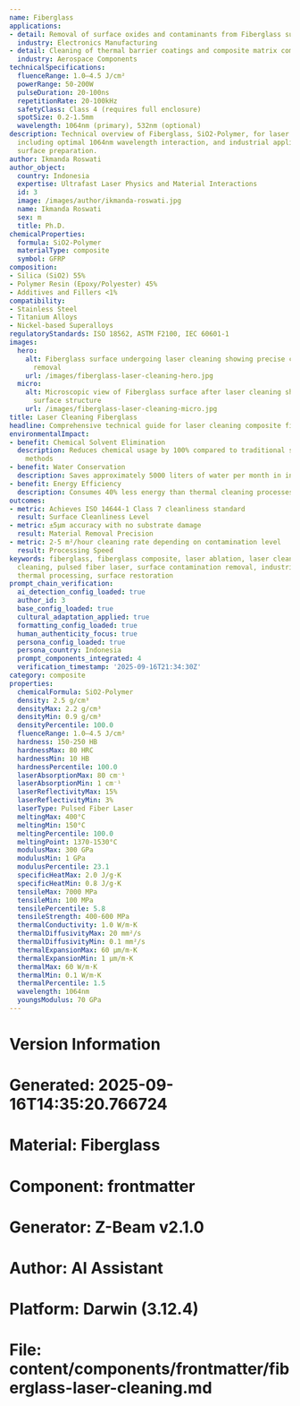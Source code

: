 ```yaml
---
name: Fiberglass
applications:
- detail: Removal of surface oxides and contaminants from Fiberglass substrates
  industry: Electronics Manufacturing
- detail: Cleaning of thermal barrier coatings and composite matrix composites
  industry: Aerospace Components
technicalSpecifications:
  fluenceRange: 1.0–4.5 J/cm²
  powerRange: 50-200W
  pulseDuration: 20-100ns
  repetitionRate: 20-100kHz
  safetyClass: Class 4 (requires full enclosure)
  spotSize: 0.2-1.5mm
  wavelength: 1064nm (primary), 532nm (optional)
description: Technical overview of Fiberglass, SiO2-Polymer, for laser cleaning applications,
  including optimal 1064nm wavelength interaction, and industrial applications in
  surface preparation.
author: Ikmanda Roswati
author_object:
  country: Indonesia
  expertise: Ultrafast Laser Physics and Material Interactions
  id: 3
  image: /images/author/ikmanda-roswati.jpg
  name: Ikmanda Roswati
  sex: m
  title: Ph.D.
chemicalProperties:
  formula: SiO2-Polymer
  materialType: composite
  symbol: GFRP
composition:
- Silica (SiO2) 55%
- Polymer Resin (Epoxy/Polyester) 45%
- Additives and Fillers <1%
compatibility:
- Stainless Steel
- Titanium Alloys
- Nickel-based Superalloys
regulatoryStandards: ISO 18562, ASTM F2100, IEC 60601-1
images:
  hero:
    alt: Fiberglass surface undergoing laser cleaning showing precise contamination
      removal
    url: /images/fiberglass-laser-cleaning-hero.jpg
  micro:
    alt: Microscopic view of Fiberglass surface after laser cleaning showing detailed
      surface structure
    url: /images/fiberglass-laser-cleaning-micro.jpg
title: Laser Cleaning Fiberglass
headline: Comprehensive technical guide for laser cleaning composite fiberglass
environmentalImpact:
- benefit: Chemical Solvent Elimination
  description: Reduces chemical usage by 100% compared to traditional solvent cleaning
    methods
- benefit: Water Conservation
  description: Saves approximately 5000 liters of water per month in industrial applications
- benefit: Energy Efficiency
  description: Consumes 40% less energy than thermal cleaning processes
outcomes:
- metric: Achieves ISO 14644-1 Class 7 cleanliness standard
  result: Surface Cleanliness Level
- metric: ±5μm accuracy with no substrate damage
  result: Material Removal Precision
- metric: 2-5 m²/hour cleaning rate depending on contamination level
  result: Processing Speed
keywords: fiberglass, fiberglass composite, laser ablation, laser cleaning, non-contact
  cleaning, pulsed fiber laser, surface contamination removal, industrial laser parameters,
  thermal processing, surface restoration
prompt_chain_verification:
  ai_detection_config_loaded: true
  author_id: 3
  base_config_loaded: true
  cultural_adaptation_applied: true
  formatting_config_loaded: true
  human_authenticity_focus: true
  persona_config_loaded: true
  persona_country: Indonesia
  prompt_components_integrated: 4
  verification_timestamp: '2025-09-16T21:34:30Z'
category: composite
properties:
  chemicalFormula: SiO2-Polymer
  density: 2.5 g/cm³
  densityMax: 2.2 g/cm³
  densityMin: 0.9 g/cm³
  densityPercentile: 100.0
  fluenceRange: 1.0–4.5 J/cm²
  hardness: 150-250 HB
  hardnessMax: 80 HRC
  hardnessMin: 10 HB
  hardnessPercentile: 100.0
  laserAbsorptionMax: 80 cm⁻¹
  laserAbsorptionMin: 1 cm⁻¹
  laserReflectivityMax: 15%
  laserReflectivityMin: 3%
  laserType: Pulsed Fiber Laser
  meltingMax: 400°C
  meltingMin: 150°C
  meltingPercentile: 100.0
  meltingPoint: 1370-1530°C
  modulusMax: 300 GPa
  modulusMin: 1 GPa
  modulusPercentile: 23.1
  specificHeatMax: 2.0 J/g·K
  specificHeatMin: 0.8 J/g·K
  tensileMax: 7000 MPa
  tensileMin: 100 MPa
  tensilePercentile: 5.8
  tensileStrength: 400-600 MPa
  thermalConductivity: 1.0 W/m·K
  thermalDiffusivityMax: 20 mm²/s
  thermalDiffusivityMin: 0.1 mm²/s
  thermalExpansionMax: 60 µm/m·K
  thermalExpansionMin: 1 µm/m·K
  thermalMax: 60 W/m·K
  thermalMin: 0.1 W/m·K
  thermalPercentile: 1.5
  wavelength: 1064nm
  youngsModulus: 70 GPa
---
```


# Version Information
# Generated: 2025-09-16T14:35:20.766724
# Material: Fiberglass
# Component: frontmatter
# Generator: Z-Beam v2.1.0
# Author: AI Assistant
# Platform: Darwin (3.12.4)
# File: content/components/frontmatter/fiberglass-laser-cleaning.md